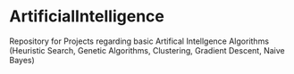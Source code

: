 # ArtificialIntelligence
Repository for Projects regarding basic Artifical Intellgence Algorithms (Heuristic Search, Genetic Algorithms, Clustering, Gradient Descent, Naive Bayes)
